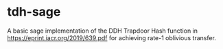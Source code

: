 # tdh-sage

A basic sage implementation of the DDH Trapdoor Hash function in
<https://eprint.iacr.org/2019/639.pdf> for achieving rate-1 oblivious
transfer.
